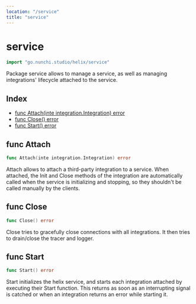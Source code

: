 ```yaml
---
location: "/service"
title: "service"
---
```


# service

```go
import "go.nunchi.studio/helix/service"
```

Package service allows to manage a service, as well as managing integrations' lifecycle attached to the service.

## Index

- [func Attach\(inte integration.Integration\) error](<#Attach>)
- [func Close\(\) error](<#Close>)
- [func Start\(\) error](<#Start>)


## func Attach

```go
func Attach(inte integration.Integration) error
```

Attach allows to attach a third\-party integration to a service. When attached, the Init and Close methods of the integration are automatically called when the service is initializing and stopping, so they shouldn't be called manually by the clients.

## func Close

```go
func Close() error
```

Close tries to gracefully close connections with all integrations. It then tries to drain/close the tracer and logger.

## func Start

```go
func Start() error
```

Start initializes the helix service, and starts each integration attached by executing their Start function. This returns as soon as an interrupting signal is catched or when an integration returns an error while starting it.

